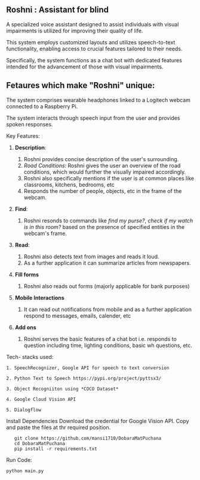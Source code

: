 ## **Roshni** : Assistant for blind

A specialized voice assistant designed to assist individuals with visual impairments is utilized for improving their quality of life. 

This system employs customized layouts and utilizes speech-to-text functionality, enabling access to crucial features tailored to their needs. 

Specifically, the system functions as a chat bot with dedicated features intended for the advancement of those with visual impairments.

## Fetaures which make "Roshni" unique:

The system comprises wearable headphones linked to a Logitech webcam connected to a Raspberry Pi.

The system interacts through speech input from the user and provides spoken responses.

Key Features:

1. **Description**:
  
    1. Roshni provides concise description of the user's surrounding.
    2. *Road Conditions*: Roshni gives the user an overview of the road conditions, which would further the visually impaired accordingly.
    3. Roshni also specifically mentions if the user is at common places like classrooms, kitchens, bedrooms, etc
    4. Responds the number of people, objects, etc in the frame of the webcam.

2. **Find**:

    1. Roshni resonds to commands like *find my purse?*, *check if my watch is in this room?* based on the presence of specified entities in the webcam's frame.
       
3. **Read**:

    1. Roshni also detects text from images and reads it loud.
    2. As a further application it can summarize articles from newspapers. 
    
4. **Fill forms**
    
    1. Roshni also reads out forms (majorly applicable for bank purposes)
    
5. **Mobile Interactions**

    1. It can read out notifications from mobile and as a further application respond to messages, emails, calender, etc
    
6. **Add ons**

    1. Roshni serves the basic features of a chat bot i.e. responds to question including time, lighting conditions, basic wh questions, etc.
    
    
Tech- stacks used:

    1. SpeechRecognizer, Google API for speech to text conversion
    
    2. Python Text to Speech https://pypi.org/project/pyttsx3/
    
    3. Object Recogniiton using *COCO Dataset*
    
    4. Google Cloud Vision API 
    
    5. Dialogflow
            
 Install Dependencies
 Download the credential for Google Vision API.
 Copy and paste the files at thr required position.
 
 ```
    git clone https://github.com/mansi1710/DobaraMatPuchana
    cd DobaraMatPuchana
    pip install -r requirements.txt
 ```
 
 Run Code:
 
 ```
 python main.py
 ```
